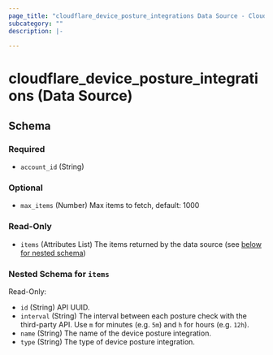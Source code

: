 ```yaml
---
page_title: "cloudflare_device_posture_integrations Data Source - Cloudflare"
subcategory: ""
description: |-
  
---
```


# cloudflare_device_posture_integrations (Data Source)




<!-- schema generated by tfplugindocs -->
## Schema

### Required

- `account_id` (String)

### Optional

- `max_items` (Number) Max items to fetch, default: 1000

### Read-Only

- `items` (Attributes List) The items returned by the data source (see [below for nested schema](#nestedatt--items))

<a id="nestedatt--items"></a>
### Nested Schema for `items`

Read-Only:

- `id` (String) API UUID.
- `interval` (String) The interval between each posture check with the third-party API. Use `m` for minutes (e.g. `5m`) and `h` for hours (e.g. `12h`).
- `name` (String) The name of the device posture integration.
- `type` (String) The type of device posture integration.



